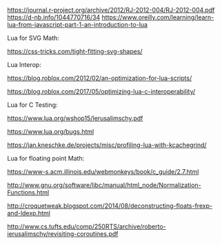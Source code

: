 https://journal.r-project.org/archive/2012/RJ-2012-004/RJ-2012-004.pdf
https://d-nb.info/1044770716/34
https://www.oreilly.com/learning/learn-lua-from-javascript-part-1-an-introduction-to-lua

Lua for SVG Math: 

https://css-tricks.com/tight-fitting-svg-shapes/


Lua Interop:

https://blog.roblox.com/2012/02/an-optimization-for-lua-scripts/

https://blog.roblox.com/2017/05/optimizing-lua-c-interoperability/

Lua for C Testing:

https://www.lua.org/wshop15/Ierusalimschy.pdf

https://www.lua.org/bugs.html

https://jan.kneschke.de/projects/misc/profiling-lua-with-kcachegrind/

Lua for floating point Math:

https://www-s.acm.illinois.edu/webmonkeys/book/c_guide/2.7.html

http://www.gnu.org/software/libc/manual/html_node/Normalization-Functions.html

http://croquetweak.blogspot.com/2014/08/deconstructing-floats-frexp-and-ldexp.html

http://www.cs.tufts.edu/comp/250RTS/archive/roberto-ierusalimschy/revisiting-coroutines.pdf